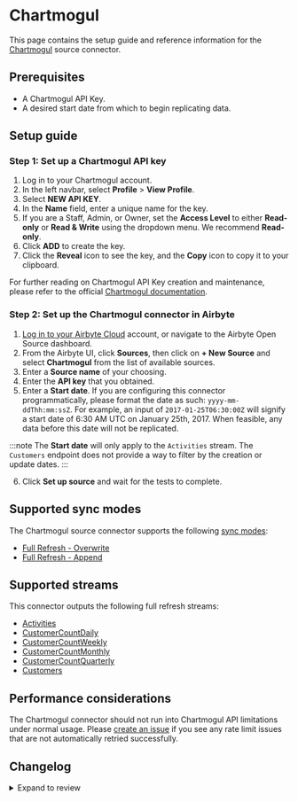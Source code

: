 # Chartmogul

This page contains the setup guide and reference information for the [Chartmogul](https://chartmogul.com/) source connector.

## Prerequisites

- A Chartmogul API Key.
- A desired start date from which to begin replicating data.

## Setup guide

### Step 1: Set up a Chartmogul API key

1. Log in to your Chartmogul account.
2. In the left navbar, select **Profile** > **View Profile**.
3. Select **NEW API KEY**.
4. In the **Name** field, enter a unique name for the key.
5. If you are a Staff, Admin, or Owner, set the **Access Level** to either **Read-only** or **Read & Write** using the dropdown menu. We recommend **Read-only**.
6. Click **ADD** to create the key.
7. Click the **Reveal** icon to see the key, and the **Copy** icon to copy it to your clipboard.

For further reading on Chartmogul API Key creation and maintenance, please refer to the official
[Chartmogul documentation](https://help.chartmogul.com/hc/en-us/articles/4407796325906-Creating-and-Managing-API-keys#creating-an-api-key).

### Step 2: Set up the Chartmogul connector in Airbyte

1. [Log in to your Airbyte Cloud](https://cloud.airbyte.com/workspaces) account, or navigate to the Airbyte Open Source dashboard.
2. From the Airbyte UI, click **Sources**, then click on **+ New Source** and select **Chartmogul** from the list of available sources.
3. Enter a **Source name** of your choosing.
4. Enter the **API key** that you obtained.
5. Enter a **Start date**. If you are configuring this connector programmatically, please format the date as such: `yyyy-mm-ddThh:mm:ssZ`. For example, an input of `2017-01-25T06:30:00Z` will signify a start date of 6:30 AM UTC on January 25th, 2017. When feasible, any data before this date will not be replicated.

:::note
The **Start date** will only apply to the `Activities` stream. The `Customers` endpoint does not provide a way to filter by the creation or update dates.
:::

6. Click **Set up source** and wait for the tests to complete.

## Supported sync modes

The Chartmogul source connector supports the following [sync modes](https://docs.airbyte.com/cloud/core-concepts#connection-sync-modes):

- [Full Refresh - Overwrite](https://docs.airbyte.com/understanding-airbyte/connections/full-refresh-overwrite)
- [Full Refresh - Append](https://docs.airbyte.com/understanding-airbyte/connections/full-refresh-append)

## Supported streams

This connector outputs the following full refresh streams:

- [Activities](https://dev.chartmogul.com/reference/list-activities)
- [CustomerCountDaily](https://dev.chartmogul.com/reference/retrieve-customer-count)
- [CustomerCountWeekly](https://dev.chartmogul.com/reference/retrieve-customer-count)
- [CustomerCountMonthly](https://dev.chartmogul.com/reference/retrieve-customer-count)
- [CustomerCountQuarterly](https://dev.chartmogul.com/reference/retrieve-customer-count)
- [Customers](https://dev.chartmogul.com/reference/list-customers)

## Performance considerations

The Chartmogul connector should not run into Chartmogul API limitations under normal usage. Please [create an issue](https://github.com/airbytehq/airbyte/issues) if you see any rate limit issues that are not automatically retried successfully.

## Changelog

<details>
  <summary>Expand to review</summary>

| Version | Date       | Pull Request                                             | Subject                                                                                                                          |
|:--------|:-----------| :------------------------------------------------------- |:---------------------------------------------------------------------------------------------------------------------------------|
| 1.1.19 | 2025-05-03 | [59408](https://github.com/airbytehq/airbyte/pull/59408) | Update dependencies |
| 1.1.18 | 2025-04-26 | [58843](https://github.com/airbytehq/airbyte/pull/58843) | Update dependencies |
| 1.1.17 | 2025-04-19 | [58297](https://github.com/airbytehq/airbyte/pull/58297) | Update dependencies |
| 1.1.16 | 2025-04-12 | [57790](https://github.com/airbytehq/airbyte/pull/57790) | Update dependencies |
| 1.1.15 | 2025-04-05 | [56570](https://github.com/airbytehq/airbyte/pull/56570) | Update dependencies |
| 1.1.14 | 2025-03-22 | [56095](https://github.com/airbytehq/airbyte/pull/56095) | Update dependencies |
| 1.1.13 | 2025-03-08 | [55405](https://github.com/airbytehq/airbyte/pull/55405) | Update dependencies |
| 1.1.12 | 2025-03-01 | [54250](https://github.com/airbytehq/airbyte/pull/54250) | Update dependencies |
| 1.1.11 | 2025-02-15 | [53932](https://github.com/airbytehq/airbyte/pull/53932) | Update dependencies |
| 1.1.10 | 2025-02-08 | [53411](https://github.com/airbytehq/airbyte/pull/53411) | Update dependencies |
| 1.1.9 | 2025-02-01 | [52933](https://github.com/airbytehq/airbyte/pull/52933) | Update dependencies |
| 1.1.8 | 2025-01-25 | [52202](https://github.com/airbytehq/airbyte/pull/52202) | Update dependencies |
| 1.1.7 | 2025-01-18 | [51709](https://github.com/airbytehq/airbyte/pull/51709) | Update dependencies |
| 1.1.6 | 2025-01-11 | [51276](https://github.com/airbytehq/airbyte/pull/51276) | Update dependencies |
| 1.1.5 | 2024-12-28 | [50503](https://github.com/airbytehq/airbyte/pull/50503) | Update dependencies |
| 1.1.4 | 2024-12-21 | [50210](https://github.com/airbytehq/airbyte/pull/50210) | Update dependencies |
| 1.1.3 | 2024-12-14 | [49563](https://github.com/airbytehq/airbyte/pull/49563) | Update dependencies |
| 1.1.2 | 2024-12-12 | [48951](https://github.com/airbytehq/airbyte/pull/48951) | Update dependencies |
| 1.1.1 | 2024-10-28 | [47637](https://github.com/airbytehq/airbyte/pull/47637) | Update dependencies |
| 1.1.0 | 2024-08-19 | [44418](https://github.com/airbytehq/airbyte/pull/44418) | Refactor connector to manifest-only format |
| 1.0.13 | 2024-08-17 | [44342](https://github.com/airbytehq/airbyte/pull/44342) | Update dependencies |
| 1.0.12 | 2024-08-12 | [43847](https://github.com/airbytehq/airbyte/pull/43847) | Update dependencies |
| 1.0.11 | 2024-08-10 | [43660](https://github.com/airbytehq/airbyte/pull/43660) | Update dependencies |
| 1.0.10 | 2024-08-03 | [43231](https://github.com/airbytehq/airbyte/pull/43231) | Update dependencies |
| 1.0.9 | 2024-07-27 | [42589](https://github.com/airbytehq/airbyte/pull/42589) | Update dependencies |
| 1.0.8 | 2024-07-20 | [42349](https://github.com/airbytehq/airbyte/pull/42349) | Update dependencies |
| 1.0.7 | 2024-07-13 | [41854](https://github.com/airbytehq/airbyte/pull/41854) | Update dependencies |
| 1.0.6 | 2024-07-10 | [41259](https://github.com/airbytehq/airbyte/pull/41259) | Update dependencies |
| 1.0.5 | 2024-07-06 | [40963](https://github.com/airbytehq/airbyte/pull/40963) | Update dependencies |
| 1.0.4 | 2024-06-25 | [40448](https://github.com/airbytehq/airbyte/pull/40448) | Update dependencies |
| 1.0.3 | 2024-06-21 | [39932](https://github.com/airbytehq/airbyte/pull/39932) | Update dependencies |
| 1.0.2 | 2024-06-06 | [39289](https://github.com/airbytehq/airbyte/pull/39289) | [autopull] Upgrade base image to v1.2.2 |
| 1.0.1 | 2024-05-14 | [38145](https://github.com/airbytehq/airbyte/pull/38145) | Make connector compatible with builder |
| 1.0.0 | 2023-11-09 | [23075](https://github.com/airbytehq/airbyte/pull/23075) | Refactor CustomerCount stream into CustomerCountDaily, CustomerCountWeekly, CustomerCountMonthly, CustomerCountQuarterly Streams |
| 0.2.1 | 2023-02-15 | [23075](https://github.com/airbytehq/airbyte/pull/23075) | Specified date formatting in specification |
| 0.2.0 | 2022-11-15 | [19276](https://github.com/airbytehq/airbyte/pull/19276) | Migrate connector from Alpha (Python) to Beta (YAML) |
| 0.1.1 | 2022-03-02 | [10756](https://github.com/airbytehq/airbyte/pull/10756) | Add new stream: customer-count |
| 0.1.0 | 2022-01-10 | [9381](https://github.com/airbytehq/airbyte/pull/9381) | New Source: Chartmogul |

</details>
